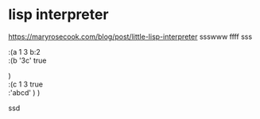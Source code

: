 # lisp interpreter

https://maryrosecook.com/blog/post/little-lisp-interpreter
ssswww
ffff
sss

:(a 1 3 b:2   
  :(b '3c' true  
   
  )  
  :(c 1 3 true  
  	:'abcd'
  )
)

ssd